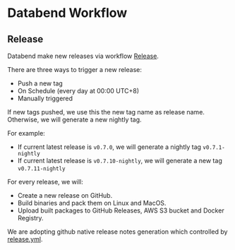 # Databend Workflow

## Release

Databend make new releases via workflow [Release](./workflows/databend-release.yml).

There are three ways to trigger a new release:

- Push a new tag
- On Schedule (every day at 00:00 UTC+8)
- Manually triggered

If new tags pushed, we use this the new tag name as release name. Otherwise, we will generate a new nightly tag.

For example: 

- If current latest release is `v0.7.0`, we will generate a nightly tag `v0.7.1-nightly`
- If current latest release is `v0.7.10-nightly`, we will generate a new tag `v0.7.11-nightly`

For every release, we will:

- Create a new release on GitHub.
- Build binaries and pack them on Linux and MacOS.
- Upload built packages to GitHub Releases, AWS S3 bucket and Docker Registry.

We are adopting github native release notes generation which controlled by [release.yml](./release.yml).
